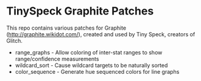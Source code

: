 TinySpeck Graphite Patches
==========================

This repo contains various patches for Graphite (http://graphite.wikidot.com/), created and used 
by Tiny Speck, creators of Glitch.

* range_graphs - Allow coloring of inter-stat ranges to show range/confidence measurements
* wildcard_sort - Cause wildcard targets to be naturally sorted
* color_sequence - Generate hue sequenced colors for line graphs
